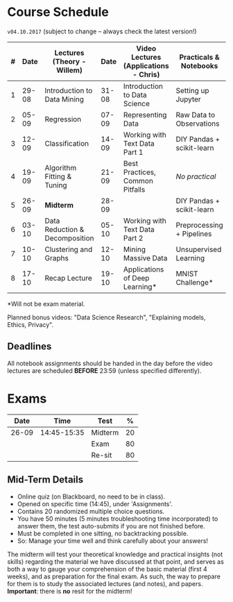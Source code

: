 # Course Schedule

`v04.10.2017` (subject to change – always check the latest version!)

| #    | Date  | Lectures (Theory - Willem)     | Date  | Video Lectures (Applications - Chris) | Practicals & Notebooks     |
| ---- | ----- | ------------------------------ | ----- | ------------------------------------- | -------------------------- |
| 1    | 29-08 | Introduction to Data Mining    | 31-08 | Introduction to Data Science          | Setting up Jupyter         |
| 2    | 05-09 | Regression                     | 07-09 | Representing Data                     | Raw Data to Observations   |
| 3    | 12-09 | Classification                 | 14-09 | Working with Text Data Part 1         | DIY Pandas + scikit-learn  |
| 4    | 19-09 | Algorithm Fitting & Tuning     | 21-09 | Best Practices, Common Pitfalls       | *No practical*             |
| 5    | 26-09 | **Midterm**                    | 28-09 |                                       | DIY Pandas + scikit-learn  |
| 6    | 03-10 | Data Reduction & Decomposition | 05-10 | Working with Text Data Part 2         | Preprocessing + Pipelines  |
| 7    | 10-10 | Clustering and Graphs          | 12-10 | Mining Massive Data                   | Unsupervised Learning      |
| 8    | 17-10 | Recap Lecture                  | 19-10 | Applications of Deep Learning*        | MNIST Challenge*           |

\*Will not be exam material.

Planned bonus videos: "Data Science Research", "Explaining models, Ethics, Privacy".


## Deadlines

All notebook assignments should be handed in the day before the video lectures are scheduled **BEFORE** 23:59 (unless specified differently).

# Exams

| Date  | Time        | Test                                                       | %   |
| ----- | ----------- | ---------------------------------------------------------- | --- |
| 26-09 | 14:45-15:35 | Midterm                                                    | 20  |
|      	|             | Exam                                                       | 80  |
|     	|             | Re-sit                                                     | 80  |

##  Mid-Term Details

- Online quiz (on Blackboard, no need to be in class).
- Opened on specific time (14:45), under 'Assignments'.
- Contains 20 randomized multiple choice questions.
- You have 50 minutes (5 minutes troubleshooting time incorporated) to answer
  them, the test auto-submits if you are not finished before.
- Must be completed in one sitting, no backtracking possible.
- So: Manage your time well and think carefully about your answers!

The midterm will test your theoretical knowledge and practical insights (not skills) regarding the material we have discussed at that point, and serves as both a way to gauge your comprehension of the basic material (first 4 weeks), and as preparation for the final exam. As such, the way to prepare for them is to study the associated lectures (and notes), and papers. **Important**: there is **no** resit for the midterm!
